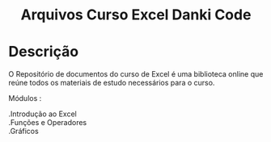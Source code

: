 <h1 align="center">Arquivos Curso Excel Danki Code</h1>

# Descrição

O Repositório de documentos do curso de Excel é uma biblioteca online que reúne todos os materiais de estudo necessários para o curso.

Módulos : 

.Introdução ao Excel<br>
.Funções e Operadores<br>
.Gráficos<br>

